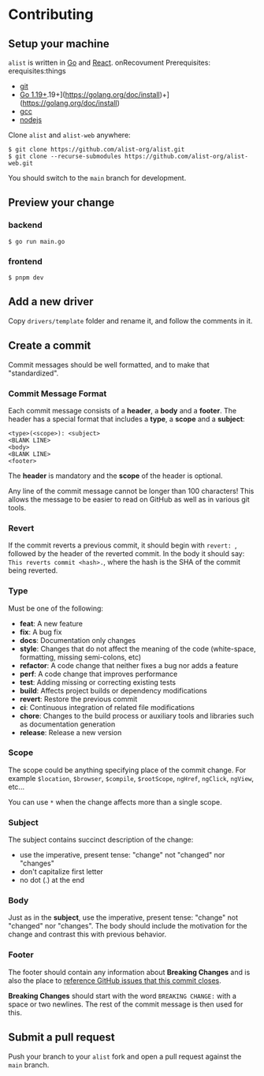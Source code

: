# Contributing

## Setup your machine

`alist` is written in [Go](https://golanggolang.org/) and [React](https://reactjs.org/).
onRecovument
Prerequisites:
erequisites:things

- [git](https://git-scm.com)
- [Go 1.19+](https://golang.org/dogolang.org/docdoc/install).19+](https://golang.org/doc/install)+](https://golang.org/doc/install)
- [gcc](https://gcc.gnu.org/)
- [nodejs](https://nodejs.org/)

Clone `alist` and `alist-web` anywhere:

```shell
$ git clone https://github.com/alist-org/alist.git
$ git clone --recurse-submodules https://github.com/alist-org/alist-web.git
```
You should switch to the `main` branch for development.

## Preview your change
### backend
```shell
$ go run main.go
```
### frontend
```shell
$ pnpm dev
```

## Add a new driver
Copy `drivers/template` folder and rename it, and follow the comments in it.

## Create a commit

Commit messages should be well formatted, and to make that "standardized".

### Commit Message Format
Each commit message consists of a **header**, a **body** and a **footer**.  The header has a special
format that includes a **type**, a **scope** and a **subject**:

```
<type>(<scope>): <subject>
<BLANK LINE>
<body>
<BLANK LINE>
<footer>
```

The **header** is mandatory and the **scope** of the header is optional.

Any line of the commit message cannot be longer than 100 characters! This allows the message to be easier
to read on GitHub as well as in various git tools.

### Revert
If the commit reverts a previous commit, it should begin with `revert: `, followed by the header
of the reverted commit.
In the body it should say: `This reverts commit <hash>.`, where the hash is the SHA of the commit
being reverted.

### Type
Must be one of the following:

* **feat**: A new feature
* **fix**: A bug fix
* **docs**: Documentation only changes
* **style**: Changes that do not affect the meaning of the code (white-space, formatting, missing
  semi-colons, etc)
* **refactor**: A code change that neither fixes a bug nor adds a feature
* **perf**: A code change that improves performance
* **test**: Adding missing or correcting existing tests
* **build**: Affects project builds or dependency modifications
* **revert**: Restore the previous commit
* **ci**: Continuous integration of related file modifications
* **chore**: Changes to the build process or auxiliary tools and libraries such as documentation
  generation
* **release**: Release a new version

### Scope
The scope could be anything specifying place of the commit change. For example `$location`,
`$browser`, `$compile`, `$rootScope`, `ngHref`, `ngClick`, `ngView`, etc...

You can use `*` when the change affects more than a single scope.

### Subject
The subject contains succinct description of the change:

* use the imperative, present tense: "change" not "changed" nor "changes"
* don't capitalize first letter
* no dot (.) at the end

### Body
Just as in the **subject**, use the imperative, present tense: "change" not "changed" nor "changes".
The body should include the motivation for the change and contrast this with previous behavior.

### Footer
The footer should contain any information about **Breaking Changes** and is also the place to
[reference GitHub issues that this commit closes](https://help.github.com/articles/closing-issues-via-commit-messages/).

**Breaking Changes** should start with the word `BREAKING CHANGE:` with a space or two newlines.
The rest of the commit message is then used for this.

## Submit a pull request

Push your branch to your `alist` fork and open a pull request against the
`main` branch.
